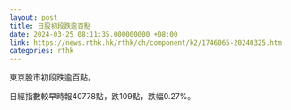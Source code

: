 ```yaml
---
layout: post
title: 日股初段跌逾百點
date: 2024-03-25 08:11:35.000000000 +08:00
link: https://news.rthk.hk/rthk/ch/component/k2/1746065-20240325.htm
categories: rthk
---
```


東京股市初段跌逾百點。

日經指數較早時報40778點，跌109點，跌幅0.27%。
